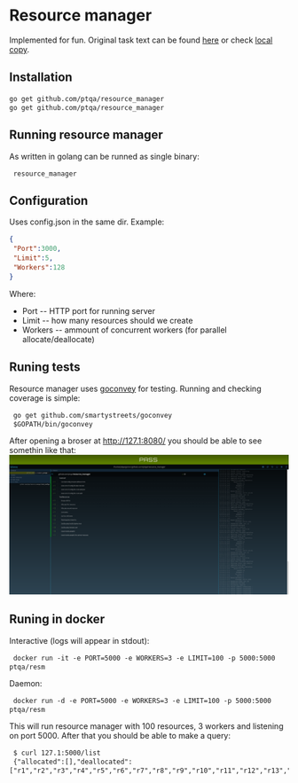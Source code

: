 # Resource manager
Implemented for fun. Original task text can be found [here](http://machinezone.ru/challenges/resource-manager) or check [local copy](https://github.com/ptqa/resource_manager/blob/master/TASK.txt).

## Installation
    go get github.com/ptqa/resource_manager
    go get github.com/ptqa/resource_manager
    
## Running resource manager
As written in golang can be runned as single binary:

     resource_manager
    
## Configuration
Uses config.json in the same dir. Example:
```json
{
 "Port":3000,
 "Limit":5,
 "Workers":128
}
```
Where:
* Port -- HTTP port for running server
* Limit -- how many resources should we create
* Workers -- ammount of concurrent workers (for parallel allocate/deallocate)
 
## Runing tests
Resource manager uses [goconvey](http://goconvey.co/) for testing. Running and checking coverage is simple:

     go get github.com/smartystreets/goconvey
     $GOPATH/bin/goconvey
     
After opening a broser at http://127.1:8080/ you should be able to see somethin like that:
![goconvey example](goconvey.png?raw=true)

## Runing in docker
Interactive (logs will appear in stdout):

     docker run -it -e PORT=5000 -e WORKERS=3 -e LIMIT=100 -p 5000:5000 ptqa/resm

Daemon:

     docker run -d -e PORT=5000 -e WORKERS=3 -e LIMIT=100 -p 5000:5000 ptqa/resm

This will run resource manager with 100 resources, 3 workers and listening on port 5000. After that you should be able to make a query:

     $ curl 127.1:5000/list
	 {"allocated":[],"deallocated":["r1","r2","r3","r4","r5","r6","r7","r8","r9","r10","r11","r12","r13","r14","r15","r16","r17","r18","r19","r20","r21","r22","r23","r24","r25","r26","r27","r28","r29","r30","r31","r32","r33","r34","r35","r36","r37","r38","r39","r40","r41","r42","r43","r44","r45","r46","r47","r48","r49","r50","r51","r52","r53","r54","r55","r56","r57","r58","r59","r60","r61","r62","r63","r64","r65","r66","r67","r68","r69","r70","r71","r72","r73","r74","r75","r76","r77","r78","r79","r80","r81","r82","r83","r84","r85","r86","r87","r88","r89","r90","r91","r92","r93","r94","r95","r96","r97","r98","r99","r100"]}
